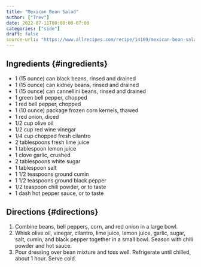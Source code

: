 ```yaml
---
title: "Mexican Bean Salad"
author: ["Trev"]
date: 2022-07-11T00:00:00-07:00
categories: ["side"]
draft: false
source-url:: "https://www.allrecipes.com/recipe/14169/mexican-bean-salad/ servings: 8 prep-time: 15 min cook-time: 0 ready-in: 1 hour, 15 minutes"
---
```


## Ingredients {#ingredients}

-   1 (15 ounce) can black beans, rinsed and drained
-   1 (15 ounce) can kidney beans, rinsed and drained
-   1 (15 ounce) can cannellini beans, rinsed and drained
-   1 green bell pepper, chopped
-   1 red bell pepper, chopped
-   1 (10 ounce) package frozen corn kernels, thawed
-   1 red onion, diced
-   1/2 cup olive oil
-   1/2 cup red wine vinegar
-   1/4 cup chopped fresh cilantro
-   2 tablespoons fresh lime juice
-   1 tablespoon lemon juice
-   1 clove garlic, crushed
-   2 tablespoons white sugar
-   1 tablespoon salt
-   1 1/2 teaspoons ground cumin
-   1 1/2 teaspoons ground black pepper
-   1/2 teaspoon chili powder, or to taste
-   1 dash hot pepper sauce, or to taste


## Directions {#directions}

1.  Combine beans, bell peppers, corn, and red onion in a large bowl.
2.  Whisk olive oil, vinegar, cilantro, lime juice, lemon juice, garlic, sugar, salt, cumin, and black pepper together in a small bowl. Season with chili powder and hot sauce.
3.  Pour dressing over bean mixture and toss well. Refrigerate until chilled, about 1 hour. Serve cold.